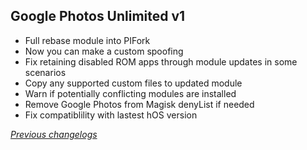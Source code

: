 ## Google Photos Unlimited v1
- Full rebase module into PIFork
- Now you can make a custom spoofing
- Fix retaining disabled ROM apps through module updates in some scenarios
- Copy any supported custom files to updated module
- Warn if potentially conflicting modules are installed
- Remove Google Photos from Magisk denyList if needed
- Fix compatiblility with lastest hOS version

_[Previous changelogs](https://github.com/Rev4N1/GPhotosUnlimited/releases)_
